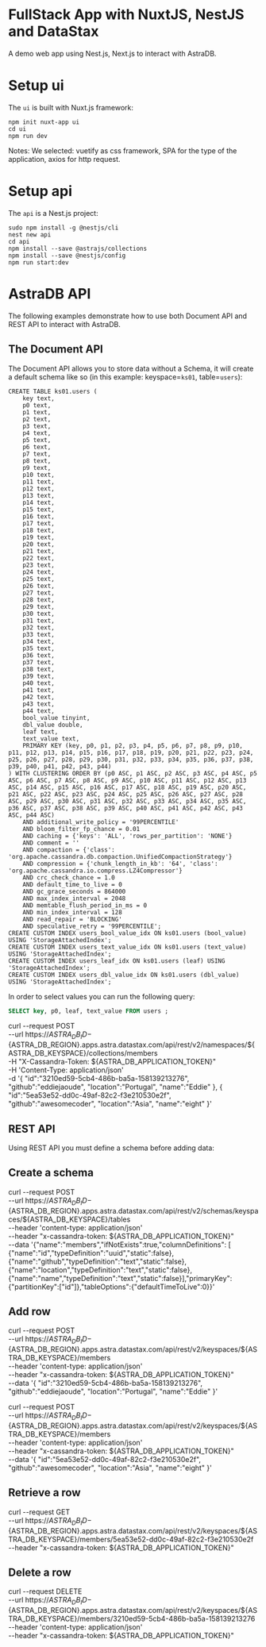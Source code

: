 # FullStack App with NuxtJS, NestJS and DataStax

A demo web app using Nest.js, Next.js to interact with AstraDB.

# Setup ui
The `ui` is built with Nuxt.js framework:
```
npm init nuxt-app ui
cd ui
npm run dev
```
Notes: We selected: vuetify as css framework, SPA for the type of the application, axios for http request.

# Setup api
The `api` is a Nest.js project:
```
sudo npm install -g @nestjs/cli
nest new api
cd api
npm install --save @astrajs/collections
npm install --save @nestjs/config
npm run start:dev
```
# AstraDB API

The following examples demonstrate how to use both Document API and REST API to interact with AstraDB.

## The Document API

The Document API allows you to store data without a Schema, it will create a default schema like so (in this example: keyspace=`ks01`, table=`users`):
```
CREATE TABLE ks01.users (
    key text,
    p0 text,
    p1 text,
    p2 text,
    p3 text,
    p4 text,
    p5 text,
    p6 text,
    p7 text,
    p8 text,
    p9 text,
    p10 text,
    p11 text,
    p12 text,
    p13 text,
    p14 text,
    p15 text,
    p16 text,
    p17 text,
    p18 text,
    p19 text,
    p20 text,
    p21 text,
    p22 text,
    p23 text,
    p24 text,
    p25 text,
    p26 text,
    p27 text,
    p28 text,
    p29 text,
    p30 text,
    p31 text,
    p32 text,
    p33 text,
    p34 text,
    p35 text,
    p36 text,
    p37 text,
    p38 text,
    p39 text,
    p40 text,
    p41 text,
    p42 text,
    p43 text,
    p44 text,
    bool_value tinyint,
    dbl_value double,
    leaf text,
    text_value text,
    PRIMARY KEY (key, p0, p1, p2, p3, p4, p5, p6, p7, p8, p9, p10, p11, p12, p13, p14, p15, p16, p17, p18, p19, p20, p21, p22, p23, p24, p25, p26, p27, p28, p29, p30, p31, p32, p33, p34, p35, p36, p37, p38, p39, p40, p41, p42, p43, p44)
) WITH CLUSTERING ORDER BY (p0 ASC, p1 ASC, p2 ASC, p3 ASC, p4 ASC, p5 ASC, p6 ASC, p7 ASC, p8 ASC, p9 ASC, p10 ASC, p11 ASC, p12 ASC, p13 ASC, p14 ASC, p15 ASC, p16 ASC, p17 ASC, p18 ASC, p19 ASC, p20 ASC, p21 ASC, p22 ASC, p23 ASC, p24 ASC, p25 ASC, p26 ASC, p27 ASC, p28 ASC, p29 ASC, p30 ASC, p31 ASC, p32 ASC, p33 ASC, p34 ASC, p35 ASC, p36 ASC, p37 ASC, p38 ASC, p39 ASC, p40 ASC, p41 ASC, p42 ASC, p43 ASC, p44 ASC)
    AND additional_write_policy = '99PERCENTILE'
    AND bloom_filter_fp_chance = 0.01
    AND caching = {'keys': 'ALL', 'rows_per_partition': 'NONE'}
    AND comment = ''
    AND compaction = {'class': 'org.apache.cassandra.db.compaction.UnifiedCompactionStrategy'}
    AND compression = {'chunk_length_in_kb': '64', 'class': 'org.apache.cassandra.io.compress.LZ4Compressor'}
    AND crc_check_chance = 1.0
    AND default_time_to_live = 0
    AND gc_grace_seconds = 864000
    AND max_index_interval = 2048
    AND memtable_flush_period_in_ms = 0
    AND min_index_interval = 128
    AND read_repair = 'BLOCKING'
    AND speculative_retry = '99PERCENTILE';
CREATE CUSTOM INDEX users_bool_value_idx ON ks01.users (bool_value) USING 'StorageAttachedIndex';
CREATE CUSTOM INDEX users_text_value_idx ON ks01.users (text_value) USING 'StorageAttachedIndex';
CREATE CUSTOM INDEX users_leaf_idx ON ks01.users (leaf) USING 'StorageAttachedIndex';
CREATE CUSTOM INDEX users_dbl_value_idx ON ks01.users (dbl_value) USING 'StorageAttachedIndex';
```
In order to select values you can run the following query:
```sql
SELECT key, p0, leaf, text_value FROM users ;
```

curl --request POST \
  --url https://${ASTRA_DB_ID}-${ASTRA_DB_REGION}.apps.astra.datastax.com/api/rest/v2/namespaces/${ASTRA_DB_KEYSPACE}/collections/members \
  -H "X-Cassandra-Token: ${ASTRA_DB_APPLICATION_TOKEN}" \
  -H 'Content-Type: application/json' \
  -d '{
  "id":"3210ed59-5cb4-486b-ba5a-158139213276",
  "github":"eddiejaoude",
  "location":"Portugal",
  "name":"Eddie"
  },
  {
  "id":"5ea53e52-dd0c-49af-82c2-f3e210530e2f",
  "github":"awesomecoder",
  "location":"Asia",
  "name":"eight"
  }'

## REST API

Using REST API you must define a schema before adding data:

## Create a schema
curl --request POST \
    --url https://${ASTRA_DB_ID}-${ASTRA_DB_REGION}.apps.astra.datastax.com/api/rest/v2/schemas/keyspaces/${ASTRA_DB_KEYSPACE}/tables \
    --header 'content-type: application/json' \
    --header "x-cassandra-token: ${ASTRA_DB_APPLICATION_TOKEN}" \
    --data '{"name":"members","ifNotExists":true,"columnDefinitions": [ {"name":"id","typeDefinition":"uuid","static":false}, {"name":"github","typeDefinition":"text","static":false}, {"name":"location","typeDefinition":"text","static":false}, {"name":"name","typeDefinition":"text","static":false}],"primaryKey": {"partitionKey":["id"]},"tableOptions":{"defaultTimeToLive":0}}'


## Add row
curl --request POST \
    --url https://${ASTRA_DB_ID}-${ASTRA_DB_REGION}.apps.astra.datastax.com/api/rest/v2/keyspaces/${ASTRA_DB_KEYSPACE}/members \
    --header 'content-type: application/json' \
    --header "x-cassandra-token: ${ASTRA_DB_APPLICATION_TOKEN}" \
    --data '{
    "id":"3210ed59-5cb4-486b-ba5a-158139213276",
    "github":"eddiejaoude",
    "location":"Portugal",
    "name":"Eddie"
    }'

curl --request POST \
    --url https://${ASTRA_DB_ID}-${ASTRA_DB_REGION}.apps.astra.datastax.com/api/rest/v2/keyspaces/${ASTRA_DB_KEYSPACE}/members \
    --header 'content-type: application/json' \
    --header "x-cassandra-token: ${ASTRA_DB_APPLICATION_TOKEN}" \
    --data '{
    "id":"5ea53e52-dd0c-49af-82c2-f3e210530e2f",
    "github":"awesomecoder",
    "location":"Asia",
    "name":"eight"
    }'    

## Retrieve a row
curl --request GET \
    --url https://${ASTRA_DB_ID}-${ASTRA_DB_REGION}.apps.astra.datastax.com/api/rest/v2/keyspaces/${ASTRA_DB_KEYSPACE}/members/5ea53e52-dd0c-49af-82c2-f3e210530e2f \
    --header "x-cassandra-token: ${ASTRA_DB_APPLICATION_TOKEN}"

## Delete a row
curl --request DELETE \
    --url https://${ASTRA_DB_ID}-${ASTRA_DB_REGION}.apps.astra.datastax.com/api/rest/v2/keyspaces/${ASTRA_DB_KEYSPACE}/members/3210ed59-5cb4-486b-ba5a-158139213276 \
    --header 'content-type: application/json' \
    --header "x-cassandra-token: ${ASTRA_DB_APPLICATION_TOKEN}"
